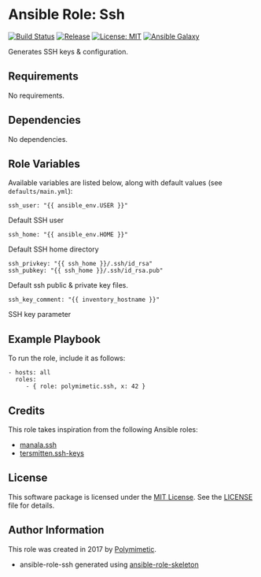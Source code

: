 # Ansible Role: Ssh

[![Build Status](https://img.shields.io/travis/polymimetic/ansible-role-ssh.svg?style=flat-square)](https://travis-ci.org/polymimetic/ansible-role-ssh)
[![Release](https://img.shields.io/github/tag/polymimetic/ansible-role-ssh.svg?style=flat-square)](https://github.com/polymimetic/ansible-role-ssh/releases)
[![License: MIT](https://img.shields.io/badge/license-MIT%20License-brightgreen.svg?style=flat-square)](https://opensource.org/licenses/MIT)
[![Ansible Galaxy](https://img.shields.io/badge/galaxy-polymimetic.ssh-blue.svg?style=flat-square)](https://galaxy.ansible.com/polymimetic/ssh/)

Generates SSH keys & configuration.

## Requirements

No requirements.

## Dependencies

No dependencies.

## Role Variables

Available variables are listed below, along with default values (see `defaults/main.yml`):

    ssh_user: "{{ ansible_env.USER }}"

Default SSH user

    ssh_home: "{{ ansible_env.HOME }}"

Default SSH home directory

    ssh_privkey: "{{ ssh_home }}/.ssh/id_rsa"
    ssh_pubkey: "{{ ssh_home }}/.ssh/id_rsa.pub"

Default ssh public & private key files.

    ssh_key_comment: "{{ inventory_hostname }}"

SSH key parameter

## Example Playbook

To run the role, include it as follows:

    - hosts: all
      roles:
         - { role: polymimetic.ssh, x: 42 }

## Credits

This role takes inspiration from the following Ansible roles:

- [manala.ssh](https://github.com/manala/ansible-role-ssh)
- [tersmitten.ssh-keys](https://github.com/Oefenweb/ansible-ssh-keys)

## License

This software package is licensed under the [MIT License](https://opensource.org/licenses/MIT). See the [LICENSE](./LICENSE) file for details.

## Author Information

This role was created in 2017 by [Polymimetic](https://github.com/polymimetic).

* ansible-role-ssh generated using [ansible-role-skeleton](https://github.com/polymimetic/ansible-role-skeleton)